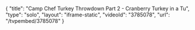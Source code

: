 {
    "title": "Camp Chef Turkey Throwdown Part 2 - Cranberry Turkey in a Tu",
    "type": "solo",
    "layout": "iframe-static",
    "videoId": "3785078",
    "url": "\/tvpembed\/3785078"
}